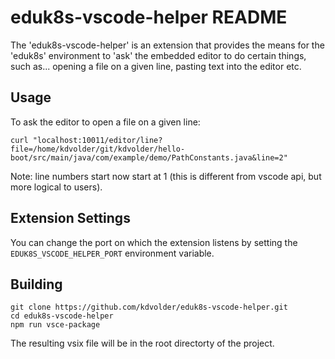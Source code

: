# eduk8s-vscode-helper README

The 'eduk8s-vscode-helper' is an extension that provides the means for the 'eduk8s' environment
to 'ask' the embedded editor to do certain things, such as... opening a file on a given line, 
pasting text into the editor etc. 

## Usage

To ask the editor to open a file on a given line:

```
curl "localhost:10011/editor/line?file=/home/kdvolder/git/kdvolder/hello-boot/src/main/java/com/example/demo/PathConstants.java&line=2"
```

Note: line numbers start now start at 1 (this is different from vscode api, but more logical to users).

## Extension Settings

You can change the port on which the extension listens by setting the `EDUK8S_VSCODE_HELPER_PORT` environment variable.

## Building 

```
git clone https://github.com/kdvolder/eduk8s-vscode-helper.git
cd eduk8s-vscode-helper
npm run vsce-package
```

The resulting vsix file will be in the root directorty of the project.
